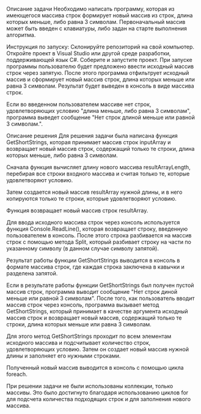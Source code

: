 Описание задачи
Необходимо написать программу, которая из имеющегося массива строк формирует новый массив из строк, длина которых меньше, либо равна 3 символам. Первоначальный массив может быть введен с клавиатуры, либо задан на старте выполнения алгоритма.

Инструкция по запуску:
Склонируйте репозиторий на свой компьютер.
Откройте проект в Visual Studio или другой среде разработки, поддерживающей язык C#.
Соберите и запустите проект.
При запуске программы пользователю будет предложено ввести исходный массив строк через запятую. После этого программа отфильтрует исходный массив и сформирует новый массив строк, длина которых меньше или равна 3 символам. Результат будет выведен в консоль в виде массива строк.

Если во введенном пользователем массиве нет строк, удовлетворяющих условию "длина меньше, либо равна 3 символам", программа выведет сообщение "Нет строк длиной меньше или равной 3 символам.".

Описание решения
Для решения задачи была написана функция GetShortStrings, которая принимает массив строк inputArray и возвращает новый массив строк, содержащий только те строки, длина которых меньше, либо равна 3 символам.

Сначала функция вычисляет длину нового массива resultArrayLength, перебирая все строки входного массива и считая только те, которые удовлетворяют условию.

Затем создается новый массив resultArray нужной длины, и в него копируются только те строки, которые удовлетворяют условию.

Функция возвращает новый массив строк resultArray.

Для ввода исходного массива строк через консоль используется функция Console.ReadLine(), которая возвращает строку, введенную пользователем в консоль. После этого строка разбивается на массив строк с помощью метода Split, который разбивает строку на части по указанному символу (в данном случае символу запятой).

Результат работы функции GetShortStrings выводится в консоль в формате массива строк, где каждая строка заключена в кавычки и разделена запятой.

Если в результате работы функции GetShortStrings был получен пустой массив строк, программа выводит сообщение "Нет строк диной меньше или равной 3 символам".
После того, как пользователь вводит массив строк через консоль, программа вызывает метод GetShortStrings, который принимает в качестве аргумента исходный массив строк и возвращает новый массив, содержащий только те строки, длина которых меньше или равна 3 символам.

Для этого метод GetShortStrings проходит по всем элементам исходного массива и подсчитывает количество строк, удовлетворяющих условию. Затем он создает новый массив нужной длины и заполняет его нужными строками.

Полученный новый массив выводится в консоль с помощью цикла foreach.

При решении задачи не были использованы коллекции, только массивы. Это было достигнуто благодаря использованию циклов for для подсчета количества подходящих строк и для заполнения нового массива.
